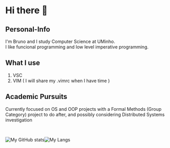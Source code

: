 # Hi there 👋

## Personal-Info

I'm Bruno and I study Computer Science at UMinho. <br/>
I like funcional programming and low level imperative programming.

## What I use

1. VSC
2. VIM ( I will share my .vimrc when I have time )

## Academic Pursuits

Currently focused on OS and OOP projects with a Formal Methods (Group Category) project to do after, and possibly considering Distributed Systems investigation

<br/>

![My GitHub stats](https://github-readme-stats.vercel.app/api?username=greybrunix&hide=prs,issues,contribs&count_private=true&show_icons=true&theme=gruvbox)![My Langs](https://github-readme-stats.vercel.app/api/top-langs/?username=greybrunix&layout=compact&langs_count=10&theme=gruvbox&hide=vim,Makefile,C++,Python)

